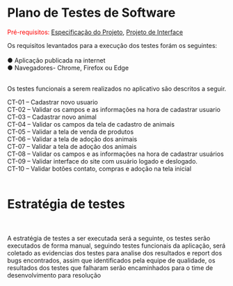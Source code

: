 # Plano de Testes de Software

<span style="color:red">Pré-requisitos: <a href="2-Especificação do Projeto.md"> Especificação do Projeto</a></span>, <a href="3-Projeto de Interface.md"> Projeto de Interface</a>

Os requisitos levantados para a execução dos testes forám os seguintes:<br><br>
●	Aplicação publicada na internet<br>
●	Navegadores- Chrome, Firefox ou Edge<br><br>

Os testes funcionais a serem realizados no aplicativo são descritos a seguir.

CT-01 – Cadastrar novo usuario<br>
CT-02 – Validar os campos e as informações na hora de cadastrar usuario<br>
CT-03 – Cadastrar novo animal<br>
CT-04 – Validar os campos da tela de cadastro de animais<br>
CT-05 – Validar a tela de venda de produtos <br>
CT-06 – Validar a tela de adoção dos animais <br>
CT-07 – Validar a tela de adoção dos animais <br>
CT-08 – Validar os campos e as informações na hora de cadastrar usuários<br>
CT-09 – Validar interface do site com usuário logado e deslogado.<br>
CT-10 – Validar botões contato, compras e adoção na tela inicial<br><br>


 # Estratégia de testes<br><br>
 
 A estratégia de testes a ser executada será a seguinte, os testes serão executados de forma manual, seguindo testes funcionais da aplicação, será coletado as evidencias dos testes para analise dos resultados e report dos bugs encontrados, assim que identificados pela equipe de qualidade, os resultados dos testes que falharam serão encaminhados para o time de desenvolvimento para resolução
 
 
 

